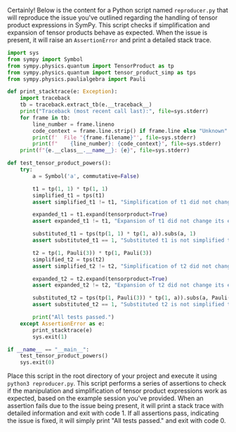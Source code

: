 Certainly! Below is the content for a Python script named `reproducer.py` that will reproduce the issue you've outlined regarding the handling of tensor product expressions in SymPy. This script checks if simplification and expansion of tensor products behave as expected. When the issue is present, it will raise an `AssertionError` and print a detailed stack trace.

```python
import sys
from sympy import Symbol
from sympy.physics.quantum import TensorProduct as tp
from sympy.physics.quantum import tensor_product_simp as tps
from sympy.physics.paulialgebra import Pauli

def print_stacktrace(e: Exception):
    import traceback
    tb = traceback.extract_tb(e.__traceback__)
    print("Traceback (most recent call last):", file=sys.stderr)
    for frame in tb:
        line_number = frame.lineno
        code_context = frame.line.strip() if frame.line else "Unknown"
        print(f'  File "{frame.filename}"', file=sys.stderr)
        print(f"    {line_number}: {code_context}", file=sys.stderr)
    print(f"{e.__class__.__name__}: {e}", file=sys.stderr)

def test_tensor_product_powers():
    try:
        a = Symbol('a', commutative=False)

        t1 = tp(1, 1) * tp(1, 1)
        simplified_t1 = tps(t1)
        assert simplified_t1 != t1, "Simplification of t1 did not change its expression."

        expanded_t1 = t1.expand(tensorproduct=True)
        assert expanded_t1 != t1, "Expansion of t1 did not change its expression."

        substituted_t1 = tps(tp(1, 1) * tp(1, a)).subs(a, 1)
        assert substituted_t1 == 1, "Substituted t1 is not simplified to 1."

        t2 = tp(1, Pauli(3)) * tp(1, Pauli(3))
        simplified_t2 = tps(t2)
        assert simplified_t2 != t2, "Simplification of t2 did not change its expression."

        expanded_t2 = t2.expand(tensorproduct=True)
        assert expanded_t2 != t2, "Expansion of t2 did not change its expression."

        substituted_t2 = tps(tp(1, Pauli(3)) * tp(1, a)).subs(a, Pauli(3))
        assert substituted_t2 == 1, "Substituted t2 is not simplified to 1."

        print("All tests passed.")
    except AssertionError as e:
        print_stacktrace(e)
        sys.exit(1)

if __name__ == "__main__":
    test_tensor_product_powers()
    sys.exit(0)
```

Place this script in the root directory of your project and execute it using `python3 reproducer.py`. This script performs a series of assertions to check if the manipulation and simplification of tensor product expressions work as expected, based on the example session you've provided. When an assertion fails due to the issue being present, it will print a stack trace with detailed information and exit with code 1. If all assertions pass, indicating the issue is fixed, it will simply print "All tests passed." and exit with code 0.